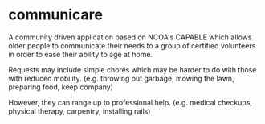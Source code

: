 # communicare

A community driven application based on NCOA's CAPABLE which allows 
older people to communicate their needs to a group of certified volunteers 
in order to ease their ability to age at home.

Requests may include simple chores which may be harder to do with those with reduced mobility.
(e.g. throwing out garbage, mowing the lawn, preparing food, keep company)

However, they can range up to professional help.
(e.g. medical checkups, physical therapy, carpentry, installing rails)
